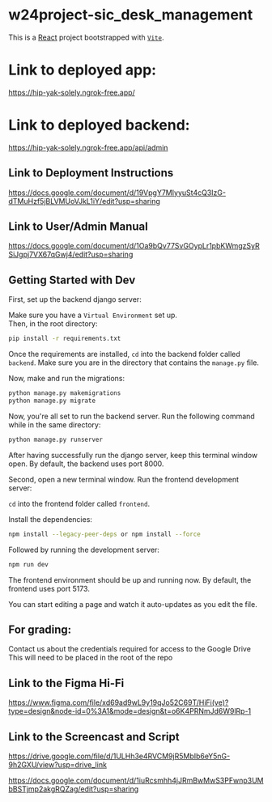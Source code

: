# w24project-sic_desk_management

This is a [React](https://react.dev/) project bootstrapped with [`Vite`](https://vitejs.dev/).

# Link to deployed app:

https://hip-yak-solely.ngrok-free.app/

# Link to deployed backend:

https://hip-yak-solely.ngrok-free.app/api/admin

## Link to Deployment Instructions
https://docs.google.com/document/d/19VpgY7MIyyuSt4cQ3IzG-dTMuHzf5jBLVMUoVJkL1iY/edit?usp=sharing

## Link to User/Admin Manual
https://docs.google.com/document/d/1Oa9bQv77SvGOypLr1pbKWmgzSyRSiJgpj7VX67qGwj4/edit?usp=sharing

## Getting Started with Dev

First, set up the backend django server:

Make sure you have a `Virtual Environment` set up.  
Then, in the root directory:

```bash
pip install -r requirements.txt
```

Once the requirements are installed, `cd` into the backend folder called `backend`.
Make sure you are in the directory that contains the `manage.py` file.

Now, make and run the migrations:

```bash
python manage.py makemigrations
python manage.py migrate
```

Now, you're all set to run the backend server. Run the following command while in the same directory:

```bash
python manage.py runserver
```

After having successfully run the django server, keep this terminal window open. By default, the backend uses port 8000.

Second, open a new terminal window.
Run the frontend development server:

`cd` into the frontend folder called `frontend`.

Install the dependencies:

```bash
npm install --legacy-peer-deps or npm install --force
```

Followed by running the development server:

```bash
npm run dev
```

The frontend environment should be up and running now. By default, the frontend uses port 5173.

You can start editing a page and watch it auto-updates as you edit the file.

## For grading:
Contact us about the credentials required for access to the Google Drive
This will need to be placed in the root of the repo

## Link to the Figma Hi-Fi

https://www.figma.com/file/xd69ad9wL9y19qJo52C69T/HiFi(ve)?type=design&node-id=0%3A1&mode=design&t=o6K4PRNmJd6W9lRp-1

## Link to the Screencast and Script
https://drive.google.com/file/d/1ULHh3e4RVCM9jR5MbIb6eY5nG-9h2GXU/view?usp=drive_link  

https://docs.google.com/document/d/1iuRcsmhh4jJRmBwMwS3PFwnp3UMbBSTjmp2akgRQZag/edit?usp=sharing  
